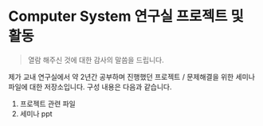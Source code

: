 # Computer System 연구실 프로젝트 및 활동
>열람 해주신 것에 대한 감사의 말씀을 드립니다.

 제가 교내 연구실에서 약 2년간 공부하며 진행했던 프로젝트 / 문제해결을 위한 세미나 파일에 대한 저장소입니다.
 구성 내용은 다음과 같습니다.

1. 프로젝트 관련 파일
2. 세미나 ppt 
